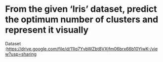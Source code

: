 # From the given ‘Iris’ dataset, predict the optimum number of clusters and represent it visually

Dataset :https://drive.google.com/file/d/11Iq7YvbWZbt8VXjfm06brx66b10YiwK-/view?usp=sharing
